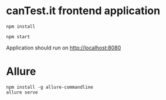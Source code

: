 # canTest.it frontend application

`npm install`

`npm start`

Application should run on [http://localhost:8080](http://localhost:8080)

# Allure

```commandline
npm install -g allure-commandline
allure serve
```